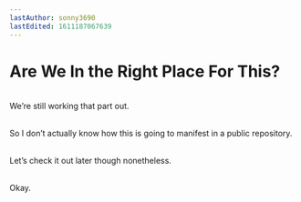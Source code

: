 ```yaml
---
lastAuthor: sonny3690
lastEdited: 1611187067639
---
```

# Are We In the Right Place For This?

\
We’re still working that part out.

\
So I don’t actually know how this is going to manifest in a public repository.

\
Let’s check it out later though nonetheless.

\
Okay.
